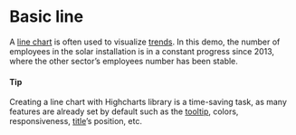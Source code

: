 # Basic line
A [line chart](https://api.highcharts.com/highcharts/plotOptions.line) is often used to visualize [trends](https://smartvikisogn.github.io/HChartsCatalog/webpages/trend.html). In this demo, the number of employees in the solar installation is in a constant progress since 2013, where the other sector’s employees number has been stable.

#### Tip
Creating a line chart with Highcharts library is a time-saving task, as many features are already set by default such as the [tooltip](https://api.highcharts.com/highcharts/tooltip), colors, responsiveness, [title](https://api.highcharts.com/highcharts/Chart.title)’s position, etc.
